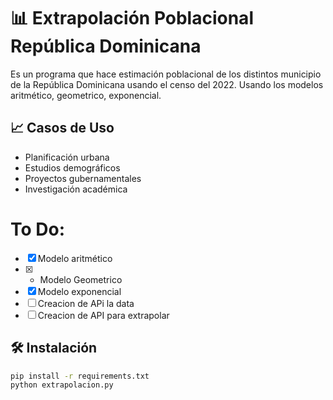 # 📊 Extrapolación Poblacional República Dominicana
Es un  programa que hace estimación  poblacional de los distintos municipio de la República Dominicana usando el censo del 2022. 
Usando los modelos aritmético, geometrico, exponencial. 



## 📈 Casos de Uso
- Planificación urbana
- Estudios demográficos
- Proyectos gubernamentales
- Investigación académica


# To Do:
- [X]  Modelo aritmético
- [X] - Modelo Geometrico
- [X]  Modelo exponencial 
- [ ] Creacion de APi la data
- [ ] Creacion de API para extrapolar

## 🛠️ Instalación

```bash
pip install -r requirements.txt
python extrapolacion.py
